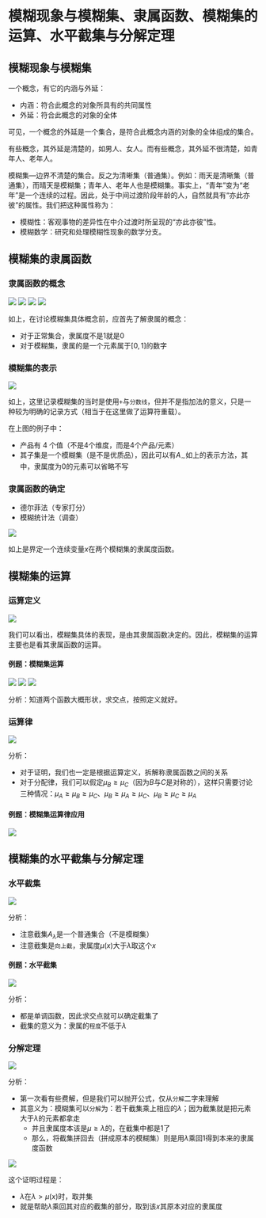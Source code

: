 # 模糊现象与模糊集、隶属函数、模糊集的运算、水平截集与分解定理
## 模糊现象与模糊集
一个概念，有它的内涵与外延：
- 内涵：符合此概念的对象所具有的共同属性
- 外延：符合此概念的对象的全体

可见，一个概念的外延是一个集合，是符合此概念内涵的对象的全体组成的集合。

有些概念，其外延是清楚的，如男人、女人。而有些概念，其外延不很清楚，如青年人、老年人。

模糊集—边界不清楚的集合。反之为清晰集（普通集）。例如：雨天是清晰集（普通集），而晴天是模糊集；青年人、老年人也是模糊集。事实上，“青年”变为“老年”是一个连续的过程。因此，处于中间过渡阶段年龄的人，自然就具有“亦此亦彼”的属性。我们把这种属性称为：
- 模糊性：客观事物的差异性在中介过渡时所呈现的“亦此亦彼”性。
- 模糊数学：研究和处理模糊性现象的数学分支。

## 模糊集的隶属函数
### 隶属函数的概念
![](../images/040101.png)
![](../images/040102.png)
![](../images/040103.png)
![](../images/040104.png)

如上，在讨论模糊集具体概念前，应首先了解隶属的概念：
- 对于正常集合，隶属度不是1就是0
- 对于模糊集，隶属的是一个元素属于$[0,1]$的数字

### 模糊集的表示
![](../images/040105.png)

如上，这里记录模糊集的当时是使用`+`与`分数线`，但并不是指加法的意义，只是一种较为明确的记录方式（相当于在这里做了运算符重载）。

在上图的例子中：
- 产品有 4 个值（不是4个维度，而是4个产品/元素）
- 其子集是一个模糊集（是不是优质品），因此可以有$A_\sim$如上的表示方法，其中，隶属度为0的元素可以省略不写

### 隶属函数的确定
- 德尔菲法（专家打分）
- 模糊统计法（调查）

![](../images/040106.png)

如上是界定一个连续变量$x$在两个模糊集的隶属度函数。

## 模糊集的运算
### 运算定义
![](../images/040107.png)

我们可以看出，模糊集具体的表现，是由其隶属函数决定的。因此，模糊集的运算主要也是看其隶属函数的运算。

#### 例题：模糊集运算
![](../images/040108.png)
![](../images/040109.png)
![](../images/040110.png)

分析：知道两个函数大概形状，求交点，按照定义就好。

### 运算律
![](../images/040111.png)

分析：
- 对于证明，我们也一定是根据运算定义，拆解称隶属函数之间的关系
- 对于分配律，我们可以假定$\mu_B \ge \mu_C$（因为$B$与$C$是对称的），这样只需要讨论三种情况：$\mu_A \ge \mu_B \ge \mu_C$、$\mu_B \ge \mu_A \ge \mu_C$、$\mu_B \ge \mu_C \ge \mu_A$

#### 例题：模糊集运算律应用
![](../images/040112.png)

## 模糊集的水平截集与分解定理
### 水平截集
![](../images/040113.png)

分析：
- 注意截集$A_\lambda$是一个普通集合（不是模糊集）
- 注意截集是`向上截`，隶属度$\mu(x)$大于$\lambda$取这个$x$

#### 例题：水平截集
![](../images/040114.png)

分析：
- 都是单调函数，因此求交点就可以确定截集了
- 截集的意义为：隶属的`程度`不低于$\lambda$

### 分解定理
![](../images/040115.png)

分析：
- 第一次看有些费解，但是我们可以抛开公式，仅从`分解`二字来理解
- 其意义为：模糊集可以`分解`为：若干截集乘上相应的$\lambda$；因为截集就是把元素大于$\lambda$的元素都拿走
  - 并且隶属度本该是$\mu \ge \lambda$的，在截集中都是$1$了
  - 那么，将截集拼回去（拼成原本的模糊集）则是用$\lambda$乘回$1$得到本来的隶属度函数

![](../images/040116.png)

这个证明过程是：
- $\lambda$在$\lambda > \mu(x)$时，取并集
- 就是帮助$\lambda$乘回其对应的截集的部分，取到该$x$其原本对应的隶属度
